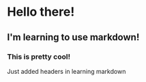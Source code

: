 # Hello there!
## I'm learning to use markdown!
### This is pretty cool!  






























Just added headers in learning markdown
